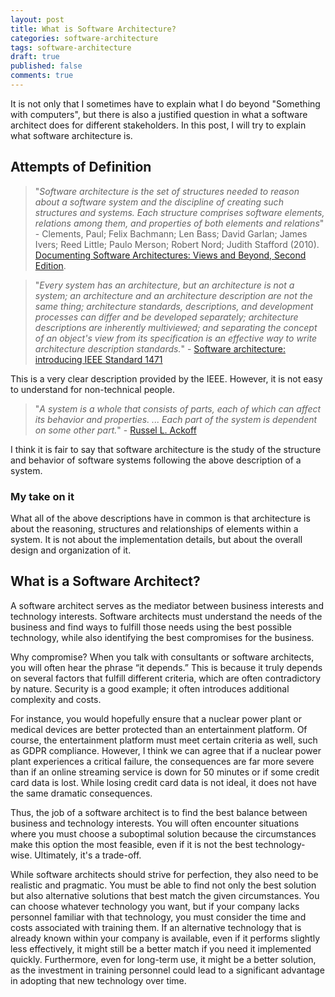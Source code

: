 ```yaml
---
layout: post
title: What is Software Architecture?
categories: software-architecture
tags: software-architecture
draft: true
published: false
comments: true
---
```


It is not only that I sometimes have to explain what I do beyond "Something with computers", but there is also a justified question in what a software architect does for different stakeholders. In this post, I will try to explain what software architecture is.

## Attempts of Definition

> "*Software architecture is the set of structures needed to reason about a software system and the discipline of creating such structures and systems. Each structure comprises software elements, relations among them, and properties of both elements and relations*" - Clements, Paul; Felix Bachmann; Len Bass; David Garlan; James Ivers; Reed Little; Paulo Merson; Robert Nord; Judith Stafford (2010). [Documenting Software Architectures: Views and Beyond, Second Edition](https://www.amazon.de/dp/0321552687).



> "*Every system has an architecture, but an architecture is not a system; an architecture and an architecture description are not the same thing; architecture standards, descriptions, and development processes can differ and be developed separately; architecture descriptions are inherently multiviewed; and separating the concept of an object's view from its specification is an effective way to write architecture description standards.*" - [Software architecture: introducing IEEE Standard 1471](https://ieeexplore.ieee.org/document/917550)

This is a very clear description provided by the IEEE. However, it is not easy to understand for non-technical people.

> "*A system is a whole that consists of parts, each of which can affect its behavior and properties. ... Each part of the system is dependent on some other part.*" - [Russel L. Ackoff](https://en.wikipedia.org/wiki/Russell_L._Ackoff)

I think it is fair to say that software architecture is the study of the structure and behavior of software systems following the above description of a system.

### My take on it

What all of the above descriptions have in common is that architecture is about the reasoning, structures and relationships of elements within a system. It is not about the implementation details, but about the overall design and organization of it.

## What is a Software Architect?

A software architect serves as the mediator between business interests and technology interests. Software architects must understand the needs of the business and find ways to fulfill those needs using the best possible technology, while also identifying the best compromises for the business.

Why compromise? When you talk with consultants or software architects, you will often hear the phrase “it depends.” This is because it truly depends on several factors that fulfill different criteria, which are often contradictory by nature. Security is a good example; it often introduces additional complexity and costs.

For instance, you would hopefully ensure that a nuclear power plant or medical devices are better protected than an entertainment platform. Of course, the entertainment platform must meet certain criteria as well, such as GDPR compliance. However, I think we can agree that if a nuclear power plant experiences a critical failure, the consequences are far more severe than if an online streaming service is down for 50 minutes or if some credit card data is lost. While losing credit card data is not ideal, it does not have the same dramatic consequences.

Thus, the job of a software architect is to find the best balance between business and technology interests. You will often encounter situations where you must choose a suboptimal solution because the circumstances make this option the most feasible, even if it is not the best technology-wise. Ultimately, it's a trade-off.

While software architects should strive for perfection, they also need to be realistic and pragmatic. You must be able to find not only the best solution but also alternative solutions that best match the given circumstances. You can choose whatever technology you want, but if your company lacks personnel familiar with that technology, you must consider the time and costs associated with training them. If an alternative technology that is already known within your company is available, even if it performs slightly less effectively, it might still be a better match if you need it implemented quickly. Furthermore, even for long-term use, it might be a better solution, as the investment in training personnel could lead to a significant advantage in adopting that new technology over time.
